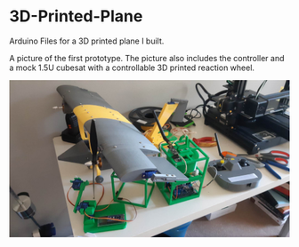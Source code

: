 # 3D-Printed-Plane
Arduino Files for a 3D printed plane I built.

A picture of the first prototype. The picture also includes the controller and a mock 1.5U cubesat with a controllable 3D printed reaction wheel.

![screenshot](3D_plane.jpg)